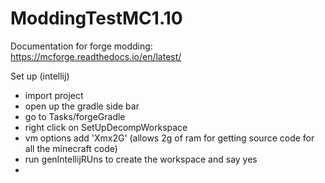 # ModdingTestMC1.10


Documentation for forge modding: https://mcforge.readthedocs.io/en/latest/

Set up (intellij)
- import project
- open up the gradle side bar
- go to Tasks/forgeGradle
- right click on SetUpDecompWorkspace 
- vm options add 'Xmx2G' (allows 2g of ram for getting source code for all the minecraft code)
- run genIntellijRUns to create the workspace and say yes
- 
